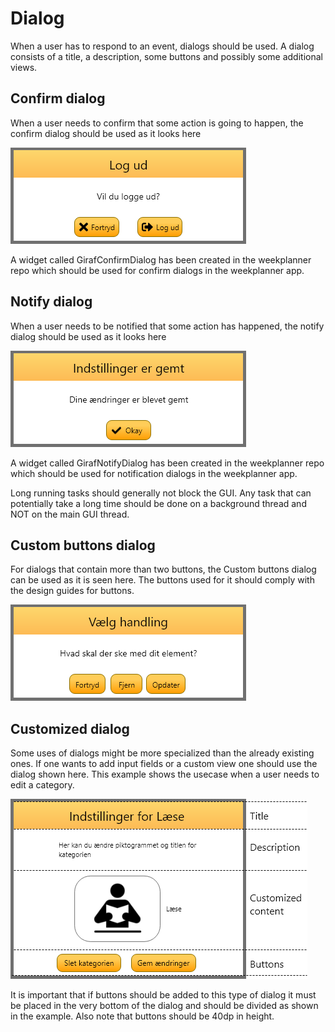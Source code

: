 # Dialog

When a user has to respond to an event, dialogs should be used. A dialog consists
of a title, a description, some buttons and possibly some additional views.

## Confirm dialog

When a user needs to confirm that some action is going to happen, the confirm dialog
should be used as it looks here

![ConfirmDialog](./images/ConfirmDialog.png "ConfirmDialog")

A widget called GirafConfirmDialog has been created in the weekplanner repo which
should be used for confirm dialogs in the weekplanner app.

## Notify dialog

When a user needs to be notified that some action has happened, the notify dialog
should be used as it looks here

![NotifyDialog](./images/NotifyDialog.png "NotifyDialog")

A widget called GirafNotifyDialog has been created in the weekplanner repo which
should be used for notification dialogs in the weekplanner app.

Long running tasks should generally not block the GUI. Any task that can potentially
take a long time should be done on a background thread and NOT on the main GUI thread.

## Custom buttons dialog

For dialogs that contain more than two buttons, the Custom buttons dialog can be
used as it is seen here. The buttons used for it should comply with the design
guides for buttons.

![CustomButtonsDialog](./images/CustomButtonsDialog.png "CustomButtonsDialog")

## Customized dialog

Some uses of dialogs might be more specialized than the already existing ones. If
one wants to add input fields or a custom view one should use the dialog shown here.
This example shows the usecase when a user needs to edit a category.

![CustomDialog](./images/CustomDialog.png "CustomDialog")

It is important that if buttons should be added to this type of dialog it must be
placed in the very bottom of the dialog and should be divided as shown in the example.
Also note that buttons should be 40dp in height.
